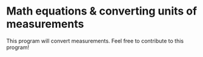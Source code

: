 # Math equations & converting units of measurements
This program will convert measurements.
Feel free to contribute to this program!